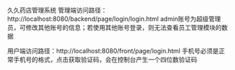 久久药店管理系统
管理端访问路径：http://localhost:8080/backend/page/login/login.html
admin账号为超级管理员，可修改其他账号的信息；若使用其他账号登录，则无法查看员工管理模块的数据

用户端访问路径：http://localhost:8080/front/page/login.html
手机号必须是正常手机号的格式，点击获取验证码，会在控制台产生一个四位数验证码
